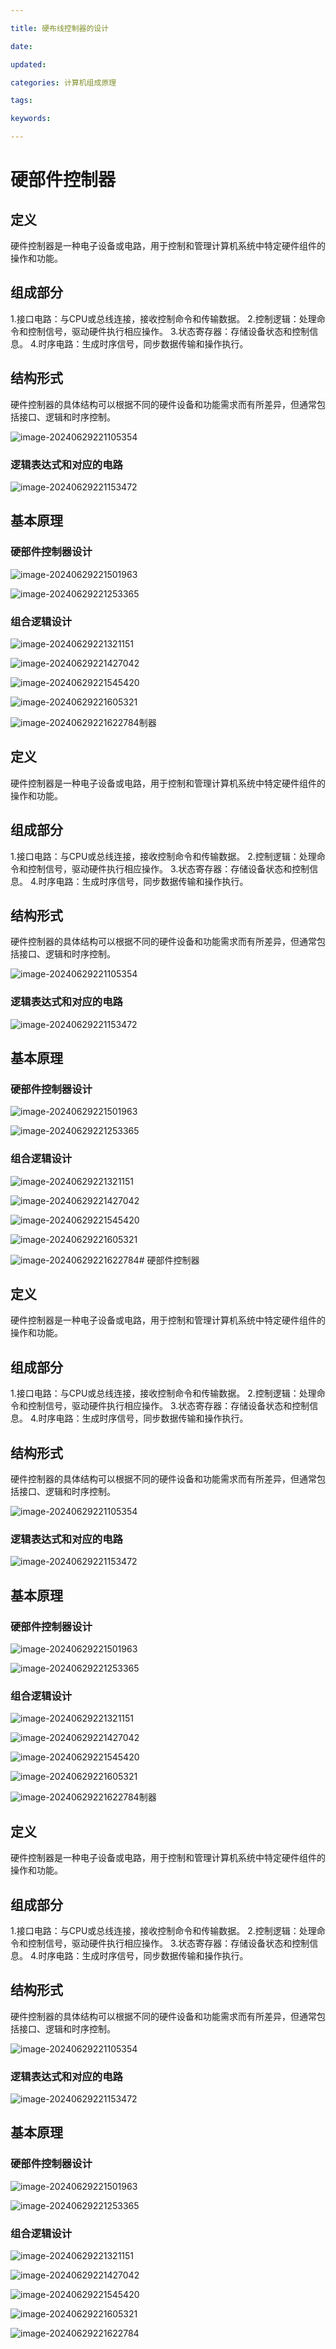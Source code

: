 ```yaml
---

title: 硬布线控制器的设计

date: 

updated: 

categories: 计算机组成原理

tags: 

keywords: 

---
```

# 硬部件控制器

## 定义

硬件控制器是一种电子设备或电路，用于控制和管理计算机系统中特定硬件组件的操作和功能。

## 组成部分

1.接口电路：与CPU或总线连接，接收控制命令和传输数据。
2.控制逻辑：处理命令和控制信号，驱动硬件执行相应操作。
3.状态寄存器：存储设备状态和控制信息。
4.时序电路：生成时序信号，同步数据传输和操作执行。

## 结构形式

硬件控制器的具体结构可以根据不同的硬件设备和功能需求而有所差异，但通常包括接口、逻辑和时序控制。

![image-20240629221105354](../TyporaImage/计算机组成原理图片/image-20240629221105354.png)

### 逻辑表达式和对应的电路

![image-20240629221153472](../TyporaImage/计算机组成原理图片/image-20240629221153472.png)

## 基本原理

### 硬部件控制器设计

![image-20240629221501963](../TyporaImage/计算机组成原理图片/image-20240629221501963.png)

![image-20240629221253365](../TyporaImage/计算机组成原理图片/image-20240629221253365.png)

### 组合逻辑设计

![image-20240629221321151](../TyporaImage/计算机组成原理图片/image-20240629221321151.png)

![image-20240629221427042](../TyporaImage/计算机组成原理图片/image-20240629221427042.png)

![image-20240629221545420](../TyporaImage/计算机组成原理图片/image-20240629221545420.png)

![image-20240629221605321](../TyporaImage/计算机组成原理图片/image-20240629221605321.png)

![image-20240629221622784](../TyporaImage/计算机组成原理图片/image-20240629221622784.png)制器

## 定义

硬件控制器是一种电子设备或电路，用于控制和管理计算机系统中特定硬件组件的操作和功能。

## 组成部分

1.接口电路：与CPU或总线连接，接收控制命令和传输数据。
2.控制逻辑：处理命令和控制信号，驱动硬件执行相应操作。
3.状态寄存器：存储设备状态和控制信息。
4.时序电路：生成时序信号，同步数据传输和操作执行。

## 结构形式

硬件控制器的具体结构可以根据不同的硬件设备和功能需求而有所差异，但通常包括接口、逻辑和时序控制。

![image-20240629221105354](../TyporaImage/计算机组成原理图片/image-20240629221105354.png)

### 逻辑表达式和对应的电路

![image-20240629221153472](../TyporaImage/计算机组成原理图片/image-20240629221153472.png)

## 基本原理

### 硬部件控制器设计

![image-20240629221501963](../TyporaImage/计算机组成原理图片/image-20240629221501963.png)

![image-20240629221253365](../TyporaImage/计算机组成原理图片/image-20240629221253365.png)

### 组合逻辑设计

![image-20240629221321151](../TyporaImage/计算机组成原理图片/image-20240629221321151.png)

![image-20240629221427042](../TyporaImage/计算机组成原理图片/image-20240629221427042.png)

![image-20240629221545420](../TyporaImage/计算机组成原理图片/image-20240629221545420.png)

![image-20240629221605321](../TyporaImage/计算机组成原理图片/image-20240629221605321.png)

![image-20240629221622784](../TyporaImage/计算机组成原理图片/image-20240629221622784.png)# 硬部件控制器

## 定义

硬件控制器是一种电子设备或电路，用于控制和管理计算机系统中特定硬件组件的操作和功能。

## 组成部分

1.接口电路：与CPU或总线连接，接收控制命令和传输数据。
2.控制逻辑：处理命令和控制信号，驱动硬件执行相应操作。
3.状态寄存器：存储设备状态和控制信息。
4.时序电路：生成时序信号，同步数据传输和操作执行。

## 结构形式

硬件控制器的具体结构可以根据不同的硬件设备和功能需求而有所差异，但通常包括接口、逻辑和时序控制。

![image-20240629221105354](../TyporaImage/计算机组成原理图片/image-20240629221105354.png)

### 逻辑表达式和对应的电路

![image-20240629221153472](../TyporaImage/计算机组成原理图片/image-20240629221153472.png)

## 基本原理

### 硬部件控制器设计

![image-20240629221501963](../TyporaImage/计算机组成原理图片/image-20240629221501963.png)

![image-20240629221253365](../TyporaImage/计算机组成原理图片/image-20240629221253365.png)

### 组合逻辑设计

![image-20240629221321151](../TyporaImage/计算机组成原理图片/image-20240629221321151.png)

![image-20240629221427042](../TyporaImage/计算机组成原理图片/image-20240629221427042.png)

![image-20240629221545420](../TyporaImage/计算机组成原理图片/image-20240629221545420.png)

![image-20240629221605321](../TyporaImage/计算机组成原理图片/image-20240629221605321.png)

![image-20240629221622784](../TyporaImage/计算机组成原理图片/image-20240629221622784.png)制器

## 定义

硬件控制器是一种电子设备或电路，用于控制和管理计算机系统中特定硬件组件的操作和功能。

## 组成部分

1.接口电路：与CPU或总线连接，接收控制命令和传输数据。
2.控制逻辑：处理命令和控制信号，驱动硬件执行相应操作。
3.状态寄存器：存储设备状态和控制信息。
4.时序电路：生成时序信号，同步数据传输和操作执行。

## 结构形式

硬件控制器的具体结构可以根据不同的硬件设备和功能需求而有所差异，但通常包括接口、逻辑和时序控制。

![image-20240629221105354](../TyporaImage/计算机组成原理图片/image-20240629221105354.png)

### 逻辑表达式和对应的电路

![image-20240629221153472](../TyporaImage/计算机组成原理图片/image-20240629221153472.png)

## 基本原理

### 硬部件控制器设计

![image-20240629221501963](../TyporaImage/计算机组成原理图片/image-20240629221501963.png)

![image-20240629221253365](../TyporaImage/计算机组成原理图片/image-20240629221253365.png)

### 组合逻辑设计

![image-20240629221321151](../TyporaImage/计算机组成原理图片/image-20240629221321151.png)

![image-20240629221427042](../TyporaImage/计算机组成原理图片/image-20240629221427042.png)

![image-20240629221545420](../TyporaImage/计算机组成原理图片/image-20240629221545420.png)

![image-20240629221605321](../TyporaImage/计算机组成原理图片/image-20240629221605321.png)

![image-20240629221622784](../TyporaImage/计算机组成原理图片/image-20240629221622784.png)